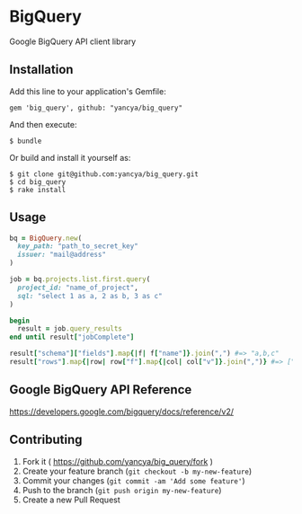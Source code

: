 # BigQuery

Google BigQuery API client library

## Installation

Add this line to your application's Gemfile:

    gem 'big_query', github: "yancya/big_query"

And then execute:

    $ bundle

Or build and install it yourself as:

    $ git clone git@github.com:yancya/big_query.git
    $ cd big_query
    $ rake install

## Usage

```rb
bq = BigQuery.new(
  key_path: "path_to_secret_key"
  issuer: "mail@address"
)

job = bq.projects.list.first.query(
  project_id: "name_of_project",
  sql: "select 1 as a, 2 as b, 3 as c"
)

begin
  result = job.query_results
end until result["jobComplete"]

result["schema"]["fields"].map{|f| f["name"]}.join(",") #=> "a,b,c"
result["rows"].map{|row| row["f"].map{|col| col["v"]}.join(",")} #=> ["1,2,3"]
```

## Google BigQuery API Reference

https://developers.google.com/bigquery/docs/reference/v2/

## Contributing

1. Fork it ( https://github.com/yancya/big_query/fork )
2. Create your feature branch (`git checkout -b my-new-feature`)
3. Commit your changes (`git commit -am 'Add some feature'`)
4. Push to the branch (`git push origin my-new-feature`)
5. Create a new Pull Request
